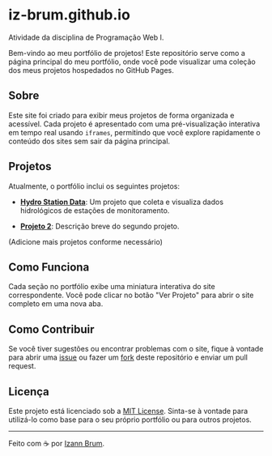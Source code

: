 # iz-brum.github.io
Atividade da disciplina de Programação Web I.

Bem-vindo ao meu portfólio de projetos! Este repositório serve como a página principal do meu portfólio, onde você pode visualizar uma coleção dos meus projetos hospedados no GitHub Pages.

## Sobre

Este site foi criado para exibir meus projetos de forma organizada e acessível. Cada projeto é apresentado com uma pré-visualização interativa em tempo real usando `iframes`, permitindo que você explore rapidamente o conteúdo dos sites sem sair da página principal.

## Projetos

Atualmente, o portfólio inclui os seguintes projetos:

- **[Hydro Station Data](https://iz-brum.github.io/hydro-station-data)**: Um projeto que coleta e visualiza dados hidrológicos de estações de monitoramento.

- **[Projeto 2](link-para-o-segundo-projeto)**: Descrição breve do segundo projeto.

(Adicione mais projetos conforme necessário)

## Como Funciona

Cada seção no portfólio exibe uma miniatura interativa do site correspondente. Você pode clicar no botão "Ver Projeto" para abrir o site completo em uma nova aba.

## Como Contribuir

Se você tiver sugestões ou encontrar problemas com o site, fique à vontade para abrir uma [issue](https://github.com/iz-brum/iz-brum.github.io/issues) ou fazer um [fork](https://github.com/iz-brum/iz-brum.github.io/fork) deste repositório e enviar um pull request.

## Licença

Este projeto está licenciado sob a [MIT License](LICENSE). Sinta-se à vontade para utilizá-lo como base para o seu próprio portfólio ou para outros projetos.

---

Feito com ☕ por [Izann Brum](https://github.com/iz-brum).
